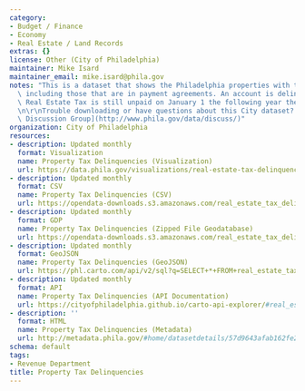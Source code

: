 ```yaml
---
category:
- Budget / Finance
- Economy
- Real Estate / Land Records
extras: {}
license: Other (City of Philadelphia)
maintainer: Mike Isard
maintainer_email: mike.isard@phila.gov
notes: "This is a dataset that shows the Philadelphia properties with tax delinquencies,\
  \ including those that are in payment agreements. An account is delinquent when\
  \ Real Estate Tax is still unpaid on January 1 the following year the tax was due.\r\
  \n\r\nTrouble downloading or have questions about this City dataset? Visit the [OpenDataPhilly\
  \ Discussion Group](http://www.phila.gov/data/discuss/)"
organization: City of Philadelphia
resources:
- description: Updated monthly
  format: Visualization
  name: Property Tax Delinquencies (Visualization)
  url: https://data.phila.gov/visualizations/real-estate-tax-delinquencies
- description: Updated monthly
  format: CSV
  name: Property Tax Delinquencies (CSV)
  url: https://opendata-downloads.s3.amazonaws.com/real_estate_tax_delinquencies.csv
- description: Updated monthly
  format: GDP
  name: Property Tax Delinquencies (Zipped File Geodatabase)
  url: https://opendata-downloads.s3.amazonaws.com/real_estate_tax_delinquencies.gdb.zip
- description: Updated monthly
  format: GeoJSON
  name: Property Tax Delinquencies (GeoJSON)
  url: https://phl.carto.com/api/v2/sql?q=SELECT+*+FROM+real_estate_tax_delinquencies&filename=real_estate_tax_delinquencies&format=geojson&skipfields=cartodb_id
- description: Updated monthly
  format: API
  name: Property Tax Delinquencies (API Documentation)
  url: https://cityofphiladelphia.github.io/carto-api-explorer/#real_estate_tax_delinquencies
- description: ''
  format: HTML
  name: Property Tax Delinquencies (Metadata)
  url: http://metadata.phila.gov/#home/datasetdetails/57d9643afab162fe2708224e/representationdetails/57d9643cfab162fe27082252/
schema: default
tags:
- Revenue Department
title: Property Tax Delinquencies
---
```

